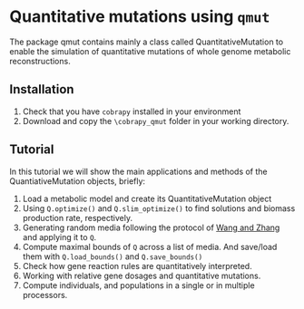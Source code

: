# Quantitative mutations using `qmut`
The package qmut contains mainly a class called QuantitativeMutation to enable the simulation of quantitative mutations of whole genome metabolic reconstructions. 

## Installation
 1. Check that you have `cobrapy` installed in your environment
 2. Download and copy the `\cobrapy_qmut` folder in your working directory.


## Tutorial
In this tutorial we will show the main applications and methods of the QuantiativeMutation objects, briefly:


1. Load a metabolic model and create its QuantitativeMutation object
2. Using `Q.optimize()` and `Q.slim_optimize()` to find solutions and biomass production rate, respectively.
3. Generating random media following the protocol of [Wang and Zhang](https://pubmed.ncbi.nlm.nih.gov/19132081/) and applying it to `Q`.
4. Compute maximal bounds of `Q` across a list of media. And save/load them with `Q.load_bounds()` and `Q.save_bounds()`
5. Check how gene reaction rules are quantitatively interpreted.
6. Working with relative gene dosages and quantitative mutations.
7. Compute individuals, and populations in a single or in multiple processors.